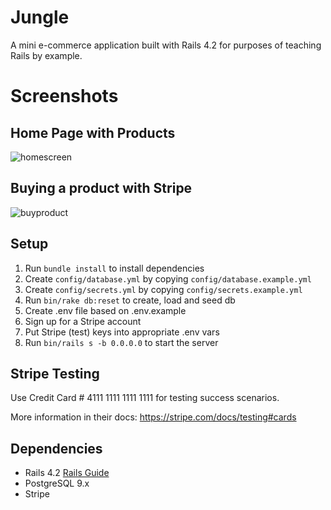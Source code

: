 # Jungle

A mini e-commerce application built with Rails 4.2 for purposes of teaching Rails by example.

# Screenshots

## Home Page with Products

![homescreen](https://gyazo.com/1fbfca933eaba5cdae9940e785b8a89e.gif)

## Buying a product with Stripe
![buyproduct](https://gyazo.com/ed455779dad8e32c9b0d978f5137e745.gif)

## Setup

1. Run `bundle install` to install dependencies
2. Create `config/database.yml` by copying `config/database.example.yml`
3. Create `config/secrets.yml` by copying `config/secrets.example.yml`
4. Run `bin/rake db:reset` to create, load and seed db
5. Create .env file based on .env.example
6. Sign up for a Stripe account
7. Put Stripe (test) keys into appropriate .env vars
8. Run `bin/rails s -b 0.0.0.0` to start the server

## Stripe Testing

Use Credit Card # 4111 1111 1111 1111 for testing success scenarios.

More information in their docs: <https://stripe.com/docs/testing#cards>

## Dependencies

* Rails 4.2 [Rails Guide](http://guides.rubyonrails.org/v4.2/)
* PostgreSQL 9.x
* Stripe
